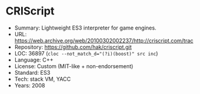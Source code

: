 # CRIScript

* Summary:    Lightweight ES3 interpreter for game engines.
* URL:        https://web.archive.org/web/20100302002237/http://criscript.com/trac
* Repository: https://github.com/hak/criscript.git
* LOC:        36897 (`cloc --not_match_d="(?i)(boost)" src inc`)
* Language:   C++
* License:    Custom (MIT-like + non-endorsement)
* Standard:   ES3
* Tech:       stack VM, YACC
* Years:      2008
